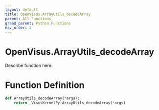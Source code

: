 ```yaml
---
layout: default
title: OpenVisus.ArrayUtils_decodeArray
parent: All Functions
grand_parent: Python Functions
nav_order: 2
---
```


# OpenVisus.ArrayUtils_decodeArray

Describe function here.

# Function Definition

```python
def ArrayUtils_decodeArray(*args):
    return _VisusKernelPy.ArrayUtils_decodeArray(*args)
```